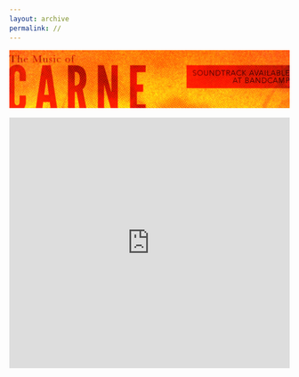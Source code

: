 ```yaml
---
layout: archive
permalink: //
---
```


<a href="http://nicholasbrewer.bandcamp.com"><img src="/images/Carne-For-Sale-Banner.jpg" /></a>

<iframe width="100%" height="450" scrolling="no" frameborder="no" src="https://w.soundcloud.com/player/?url=https%3A//api.soundcloud.com/users/15034059&amp;color=ff5500&amp;auto_play=false&amp;hide_related=false&amp;show_comments=true&amp;show_user=true&amp;show_reposts=false"></iframe>
